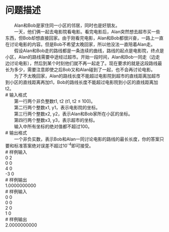 <div id="pcont1" style="margin-top:20px; display:block;">

# 问题描述

<div class="pdcont">　　Alan和Bob是家住同一小区的邻居，同时也是好朋友。<br/>
　　一天，他们俩一起去电影院看电影。看完电影后，Alan突然想去超市买一些东西，但Bob却想直接回家。由于刚看完电影，Alan和Bob都很兴奋，一路上一直在讨论电影的内容。但是Bob不希望太晚回家，所以他没法一直陪着Alan走。<br/>
　　假设Alan和Bob走的路线都是一条连续的曲线，路线的起点是电影院，终点是小区，Alan的路线需要中途经过超市。开始一段时间，Alan和Bob一同走（边走边讨论电影），然后到某个时刻他们就不再一起走了。现在要求的就是这段路线最长为多少，需要注意即使之后Bob又和Alan碰到了一起，也不会再讨论电影。<br/>
　　为了不太晚回家，Alan的路线长度不能超过电影院到超市的直线距离加超市到小区的直线距离再加t1，Bob的路线长度不能超过电影院到小区的直线距离加t2。</div>
# 输入格式

<div class="pdcont">　　第一行两个非负整数t1, t2 (t1, t2 ≤ 100)。<br/>
　　第二行两个整数x1, y1，表示电影院的坐标。<br/>
　　第三行两个整数x2, y2，表示Alan和Bob家所在小区的坐标。<br/>
　　第四行两个整数x3, y3，表示超市的坐标。<br/>
　　输入中所有坐标的绝对值都不超过100。</div>
# 输出格式

<div class="pdcont">　　一个非负实数，表示Bob和Alan一同讨论电影的路线的最长长度，你的答案只要和标准答案绝对误差不超过10<sup>-4</sup>即可接受。</div>
# 样例输入

<div class="pddata">0 2<br/>
0 0<br/>
4 0<br/>
-3 0</div>
# 样例输出

<div class="pddata">1.0000000000</div>
# 样例输入

<div class="pddata">0 0<br/>
0 0<br/>
2 0<br/>
1 0</div>
# 样例输出

<div class="pddata">2.0000000000</div>

</div>